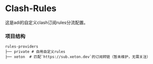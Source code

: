 # Clash-Rules
这是adi的自定义clash订阅rules分流配置。

### 项目结构

```
rules-providers
├── private # 自用自定义rules
├── xeton  # 匹配`https://sub.xeton.dev`的订阅转链（暂未维护，无需关注）
```
